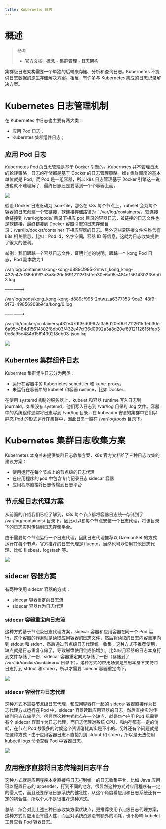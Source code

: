 ```yaml
---
title: Kubernetes 日志
---
```


# 概述

> 参考
>
> - [官方文档，概念 - 集群管理 - 日志架构](https://kubernetes.io/docs/concepts/cluster-administration/logging/)

集群级日志架构需要一个单独的后端来存储、分析和查询日志。Kubernetes 不提供日志数据的原生存储解决方案。相反，有许多与 Kubernetes 集成的日志记录解决方案。

# Kubernetes 日志管理机制

在 Kubernetes 中日志也主要有两大类：

- 应用 Pod 日志；
- Kuberntes 集群组件日志；

## 应用 Pod 日志

Kubernetes Pod 的日志管理是基于 Docker 引擎的，Kubernetes 并不管理日志的轮转策略，日志的存储都是基于 Docker 的日志管理策略。k8s 集群调度的基本单位就是 Pod，而 Pod 是一组容器，所以 k8s 日志管理基于 Docker 引擎这一说法也就不难理解了，最终日志还是要落到一个个容器上面。

![](https://notes-learning.oss-cn-beijing.aliyuncs.com/dstb2v/1616116985979-e135fbea-a7b9-4da3-81ab-ae6e56dc742b.png)

假设 Docker 日志驱动为 json-file，那么在 k8s 每个节点上，kubelet 会为每个容器的日志创建一个软链接，软连接存储路径为：/var/log/containers/，软连接会链接到 /var/log/pods/ 目录下相应 pod 目录的容器日志，被链接的日志文件也是软链接，最终链接到 Docker 容器引擎的日志存储目录：/var/lib/docker/container 下相应容器的日志。另外这些软链接文件名称含有 k8s 相关信息，比如：Pod id，名字空间，容器 ID 等信息，这就为日志收集提供了很大的便利。

举例：我们跟踪一个容器日志文件，证明上述的说明，跟踪一个 kong Pod 日志，Pod 副本数为 1

/var/log/containers/kong-kong-d889cf995-2ntwz_kong_kong-432e47df36d0992a3a8d20ef6912112615ffeb30e6a95c484d15614302f8db03.log

------->

/var/log/pods/kong_kong-kong-d889cf995-2ntwz_a6377053-9ca3-48f9-9f73-49856908b94a/kong/0.log

------->

/var/lib/docker/containers/432e47df36d0992a3a8d20ef6912112615ffeb30e6a95c484d15614302f8db03/432e47df36d0992a3a8d20ef6912112615ffeb30e6a95c484d15614302f8db03-json.log

![](https://notes-learning.oss-cn-beijing.aliyuncs.com/dstb2v/1616116985855-728179e1-7d6a-48da-a79e-d0e4c15be782.png)

## Kuberntes 集群组件日志

Kuberntes 集群组件日志分为两类：

- 运行在容器中的 Kubernetes scheduler 和 kube-proxy。
- 未运行在容器中的 kubelet 和容器 runtime，比如 Docker。

在使用 systemd 机制的服务器上，kubelet 和容器 runtime 写入日志到 journald。如果没有 systemd，他们写入日志到 /var/log 目录的 .log 文件。容器中的系统组件通常将日志写到 /var/log 目录，在 kubeadm 安装的集群中它们以静态 Pod 的形式运行在集群中，因此日志一般在 /var/log/pods 目录下。

# Kubernetes 集群日志收集方案

Kubernetes 本身并未提供集群日志收集方案，k8s 官方文档给了三种日志收集的建议方案：

- 使用运行在每个节点上的节点级的日志代理
- 在应用程序的 pod 中包含专门记录日志 sidecar 容器
- 应用程序直接将日志传输到日志平台

## 节点级日志代理方案

从前面的介绍我们已经了解到，k8s 每个节点都将容器日志统一存储到了 /var/log/containers/ 目录下，因此可以在每个节点安装一个日志代理，将该目录下的日志实时传输到日志存储平台。

由于需要每个节点运行一个日志代理，因此日志代理推荐以 DaemonSet 的方式运行在每个节点。官方推荐的日志代理是 fluentd，当然也可以使用其他日志代理，比如 filebeat，logstash 等。

![](https://notes-learning.oss-cn-beijing.aliyuncs.com/dstb2v/1616116985903-131ba156-b0a4-448f-a2f0-474461f0d060.png)

## sidecar 容器方案

有两种使用 sidecar 容器的方式：

- sidecar 容器重定向日志流
- sidecar 容器作为日志代理

### sidecar 容器重定向日志流

这种方式基于节点级日志代理方案，sidecar 容器和应用容器在同一个 Pod 运行，这个容器的作用就是读取应用容器的日志文件，然后将读取的日志内容重定向到 stdout 和 stderr，然后通过节点级日志代理统一收集。这种方式不推荐使用，缺点就是日志重复存储了，导致磁盘使用会成倍增加。比如应用容器的日志本身打到文件存储了一份，sidecar 容器重定向又存储了一份（存储到了 /var/lib/docker/containers/ 目录下）。这种方式的应用场景是应用本身不支持将日志打到 stdout 和 stderr，所以才需要 sidecar 容器重定向下。

![](https://notes-learning.oss-cn-beijing.aliyuncs.com/dstb2v/1616116985876-0caf78da-d1b0-481d-b01a-7889a5a39e42.png)

### sidecar 容器作为日志代理

这种方式不需要节点级日志代理，和应用容器在一起的 sidecar 容器直接作为日志代理方式运行在 Pod 中，sidecar 容器读取应用容器的日志，然后直接实时传输到日志存储平台。很显然这种方式也存在一个缺点，就是每个应用 Pod 都需要有个 sidecar 容器作为日志代理，而日志代理对系统 CPU、和内存都有一定的消耗，在节点 Pod 数很多的时候这个资源消耗其实是不小的。另外还有个问题就是在这种方式下由于应用容器日志不直接打到 stdout 和 stderr，所以是无法使用 kubectl logs 命令查看 Pod 中容器日志。

![](https://notes-learning.oss-cn-beijing.aliyuncs.com/dstb2v/1616116985873-cb51bd59-c44d-4460-aa4e-35d6507e4fff.png)

## 应用程序直接将日志传输到日志平台

这种方式就是应用程序本身直接将日志打到统一的日志收集平台，比如 Java 应用可以配置日志的 appender，打到不同的地方，很显然这种方式对应用程序有一定的侵入性，而且还要保证日志系统的健壮性，从这个角度看应用和日志系统还有一定的耦合性，所以个人不是很推荐这种方式。

总结：综合对比上述三种日志收集方案优缺点，更推荐使用节点级日志代理方案，这种方式对应用没有侵入性，而且对系统资源没有额外的消耗，也不影响 kubelet 工具查看 Pod 容器日志。
